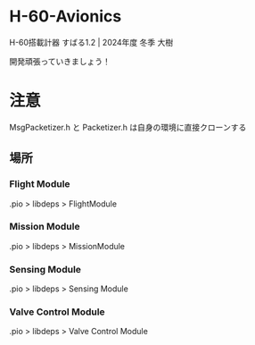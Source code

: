 # H-60-Avionics
H-60搭載計器 すばる1.2 | 2024年度 冬季 大樹

開発頑張っていきましょう！

# 注意

MsgPacketizer.h と Packetizer.h は自身の環境に直接クローンする

## 場所
### Flight Module
.pio > libdeps > FlightModule

### Mission Module
.pio > libdeps > MissionModule

### Sensing Module
.pio > libdeps > Sensing Module

### Valve Control Module
.pio > libdeps > Valve Control Module
